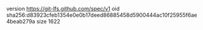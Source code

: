 version https://git-lfs.github.com/spec/v1
oid sha256:d83923cfeb1354e0e0b17deed86885458d5900444ac10f25955f6ae4beab279a
size 1622
